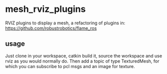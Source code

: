 # mesh_rviz_plugins
RVIZ plugins to display a mesh, a refactoring of plugins in: https://github.com/robustrobotics/flame_ros

## usage

Just clone in your workspace, catkin build it, source the workspace and use rviz as you would normally do.
Then add a topic of type TexturedMesh, for which you can subscribe to pcl msgs and an image for texture.
